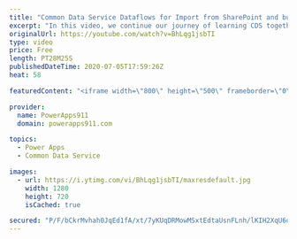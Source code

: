 ```yaml
---
title: "Common Data Service Dataflows for Import from SharePoint and bulk Edit with Excel"
excerpt: "In this video, we continue our journey of learning CDS together. To make learning easier I think importing data from somewhere you know, like SharePoint or SQL is the way to go. So I show you how to do so with Dataflows. Then because data always needs cleaned up we talk about the Excel add in that allows"
originalUrl: https://youtube.com/watch?v=BhLqg1jsbTI
type: video
price: Free
length: PT28M25S
publishedDateTime: 2020-07-05T17:59:26Z
heat: 58

featuredContent: "<iframe width=\"800\" height=\"500\" frameborder=\"0\" src=\"https://www.youtube.com/embed/BhLqg1jsbTI\" allow=\"accelerometer; autoplay; encrypted-media; gyroscope; picture-in-picture\" allowfullscreen></iframe>"

provider:
  name: PowerApps911
  domain: powerapps911.com

topics:
  - Power Apps
  - Common Data Service

images:
  - url: https://i.ytimg.com/vi/BhLqg1jsbTI/maxresdefault.jpg
    width: 1280
    height: 720
    isCached: true

secured: "P/F/bCkrMvhah0JqEd1fA/xt/7yKUqDRMowMSxtEdtaUsnFLnh/lKIH2XqU6oSyLGizwy2JcAofigD9nQfvgc+jHM7tAeO8hy/6vzUxAgN4GySgz/uNPOhgPZeqDbEeSU8q+peMa25qZsoVWiZERpGeU0zjgxU1fMedQLnAzeSuTffNV8Gwx7fJaKhSyE8IfNSHTE+6LSplRRwifhHHg5IE6P2I6EgcrKQhepS83Gqjq0bDBjUZp5s3keRdyNhZZFvsQMhm9CP/ETujF0zPKrOAj3frGJATuRQzkUSEPKjyXKTzFL8zkXRjVB09RqNejfkP0Bi/ccdh84XWnu8ptnCtupq5KK6wFT7AwWao9scqp0ChokxmarxsAX3O75raLC2CV1mdpsMzUzXN2qAEZJw==;ExNBSgOM7dNaOcDk2Qn0YA=="
---
```


